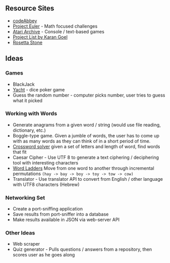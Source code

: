 ## Resource Sites
- [codeAbbey](http://www.codeabbey.com/index/task_list)
- [Project Euler](https://projecteuler.net/archives) - Math focused challenges
- [Atari Archive](https://www.atariarchives.org/basicgames/) - Console / text-based games
- [Project List by Karan Goel](https://github.com/karan/Projects)
- [Rosetta Stone](http://rosettacode.org/wiki/Category:Programming_Tasks)

## Ideas
### Games
- BlackJack 
- [Yacht](http://www.codeabbey.com/index/task_view/yacht-or-dice-poker) - dice poker game 
- Guess the random number - computer picks number, user tries to guess what it picked

### Working with Words
- Generate anagrams from a given word / string (would use file reading, dictionary, etc.)
- Boggle-type game.  Given a jumble of words, the user has to come up with as many words as they can think of in a short period of time. 
- [Crossword solver](http://www.codeabbey.com/index/task_view/four-pics-one-word) given a set of letters and length of word, find words that fit
- Caesar Cipher - Use UTF 8 to generate a text ciphering / deciphering tool with interesting characters
- [Word Ladders](http://www.codeabbey.com/index/task_view/word-ladders) Move from one word to another through incremental permutations `(hay -> bay -> boy -> toy -> tow -> cow)`
- Translator - Use translator API to convert from English / other language with UTF8 characters (Hebrew)

### Networking Set
- Create a port-sniffing application
- Save results from port-sniffer into a database
- Make results available in JSON via web-server API

### Other Ideas
- Web scraper
- Quiz generator - Pulls questions / answers from a repository, then scores user as he goes along
